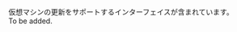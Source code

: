 <Namespace Name="Microsoft.Azure.Management.Compute.Fluent.VirtualMachine.Update">
  <Docs>
    <summary>仮想マシンの更新をサポートするインターフェイスが含まれています。</summary> 
    <remarks>To be added.</remarks>
  </Docs>
</Namespace>
